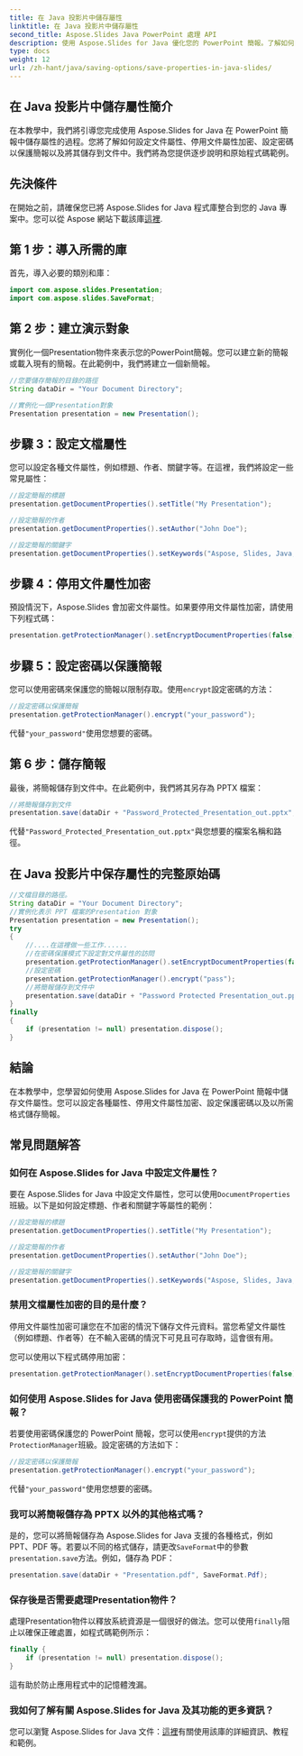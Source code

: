 ```yaml
---
title: 在 Java 投影片中儲存屬性
linktitle: 在 Java 投影片中儲存屬性
second_title: Aspose.Slides Java PowerPoint 處理 API
description: 使用 Aspose.Slides for Java 優化您的 PowerPoint 簡報。了解如何設定屬性、停用加密、新增密碼保護以及輕鬆儲存。
type: docs
weight: 12
url: /zh-hant/java/saving-options/save-properties-in-java-slides/
---
```


## 在 Java 投影片中儲存屬性簡介

在本教學中，我們將引導您完成使用 Aspose.Slides for Java 在 PowerPoint 簡報中儲存屬性的過程。您將了解如何設定文件屬性、停用文件屬性加密、設定密碼以保護簡報以及將其儲存到文件中。我們將為您提供逐步說明和原始程式碼範例。

## 先決條件

在開始之前，請確保您已將 Aspose.Slides for Java 程式庫整合到您的 Java 專案中。您可以從 Aspose 網站下載該庫[這裡](https://downloads.aspose.com/slides/java).

## 第 1 步：導入所需的庫

首先，導入必要的類別和庫：

```java
import com.aspose.slides.Presentation;
import com.aspose.slides.SaveFormat;
```

## 第 2 步：建立演示對象

實例化一個Presentation物件來表示您的PowerPoint簡報。您可以建立新的簡報或載入現有的簡報。在此範例中，我們將建立一個新簡報。

```java
//您要儲存簡報的目錄的路徑
String dataDir = "Your Document Directory";

//實例化一個Presentation對象
Presentation presentation = new Presentation();
```

## 步驟 3：設定文檔屬性

您可以設定各種文件屬性，例如標題、作者、關鍵字等。在這裡，我們將設定一些常見屬性：

```java
//設定簡報的標題
presentation.getDocumentProperties().setTitle("My Presentation");

//設定簡報的作者
presentation.getDocumentProperties().setAuthor("John Doe");

//設定簡報的關鍵字
presentation.getDocumentProperties().setKeywords("Aspose, Slides, Java, Tutorial");
```

## 步驟 4：停用文件屬性加密

預設情況下，Aspose.Slides 會加密文件屬性。如果要停用文件屬性加密，請使用下列程式碼：

```java
presentation.getProtectionManager().setEncryptDocumentProperties(false);
```

## 步驟 5：設定密碼以保護簡報

您可以使用密碼來保護您的簡報以限制存取。使用`encrypt`設定密碼的方法：

```java
//設定密碼以保護簡報
presentation.getProtectionManager().encrypt("your_password");
```

代替`"your_password"`使用您想要的密碼。

## 第 6 步：儲存簡報

最後，將簡報儲存到文件中。在此範例中，我們將其另存為 PPTX 檔案：

```java
//將簡報儲存到文件
presentation.save(dataDir + "Password_Protected_Presentation_out.pptx", SaveFormat.Pptx);
```

代替`"Password_Protected_Presentation_out.pptx"`與您想要的檔案名稱和路徑。

## 在 Java 投影片中保存屬性的完整原始碼

```java
//文檔目錄的路徑。
String dataDir = "Your Document Directory";
//實例化表示 PPT 檔案的Presentation 對象
Presentation presentation = new Presentation();
try
{
	//....在這裡做一些工作......
	//在密碼保護模式下設定對文件屬性的訪問
	presentation.getProtectionManager().setEncryptDocumentProperties(false);
	//設定密碼
	presentation.getProtectionManager().encrypt("pass");
	//將簡報儲存到文件中
	presentation.save(dataDir + "Password Protected Presentation_out.pptx", SaveFormat.Pptx);
}
finally
{
	if (presentation != null) presentation.dispose();
}
```

## 結論

在本教學中，您學習如何使用 Aspose.Slides for Java 在 PowerPoint 簡報中儲存文件屬性。您可以設定各種屬性、停用文件屬性加密、設定保護密碼以及以所需格式儲存簡報。

## 常見問題解答

### 如何在 Aspose.Slides for Java 中設定文件屬性？

要在 Aspose.Slides for Java 中設定文件屬性，您可以使用`DocumentProperties`班級。以下是如何設定標題、作者和關鍵字等屬性的範例：

```java
//設定簡報的標題
presentation.getDocumentProperties().setTitle("My Presentation");

//設定簡報的作者
presentation.getDocumentProperties().setAuthor("John Doe");

//設定簡報的關鍵字
presentation.getDocumentProperties().setKeywords("Aspose, Slides, Java, Tutorial");
```

### 禁用文檔屬性加密的目的是什麼？

停用文件屬性加密可讓您在不加密的情況下儲存文件元資料。當您希望文件屬性（例如標題、作者等）在不輸入密碼的情況下可見且可存取時，這會很有用。

您可以使用以下程式碼停用加密：

```java
presentation.getProtectionManager().setEncryptDocumentProperties(false);
```

### 如何使用 Aspose.Slides for Java 使用密碼保護我的 PowerPoint 簡報？

若要使用密碼保護您的 PowerPoint 簡報，您可以使用`encrypt`提供的方法`ProtectionManager`班級。設定密碼的方法如下：

```java
//設定密碼以保護簡報
presentation.getProtectionManager().encrypt("your_password");
```

代替`"your_password"`使用您想要的密碼。

### 我可以將簡報儲存為 PPTX 以外的其他格式嗎？

是的，您可以將簡報儲存為 Aspose.Slides for Java 支援的各種格式，例如 PPT、PDF 等。若要以不同的格式儲存，請更改`SaveFormat`中的參數`presentation.save`方法。例如，儲存為 PDF：

```java
presentation.save(dataDir + "Presentation.pdf", SaveFormat.Pdf);
```

### 保存後是否需要處理Presentation物件？

處理Presentation物件以釋放系統資源是一個很好的做法。您可以使用`finally`阻止以確保正確處置，如程式碼範例所示：

```java
finally {
    if (presentation != null) presentation.dispose();
}
```

這有助於防止應用程式中的記憶體洩漏。

### 我如何了解有關 Aspose.Slides for Java 及其功能的更多資訊？

您可以瀏覽 Aspose.Slides for Java 文件：[這裡](https://docs.aspose.com/slides/java/)有關使用該庫的詳細資訊、教程和範例。